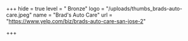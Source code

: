 +++
hide = true
level = " Bronze"
logo = "/uploads/thumbs_brads-auto-care.jpeg"
name = "Brad's Auto Care"
url = "https://www.yelp.com/biz/brads-auto-care-san-jose-2"

+++
